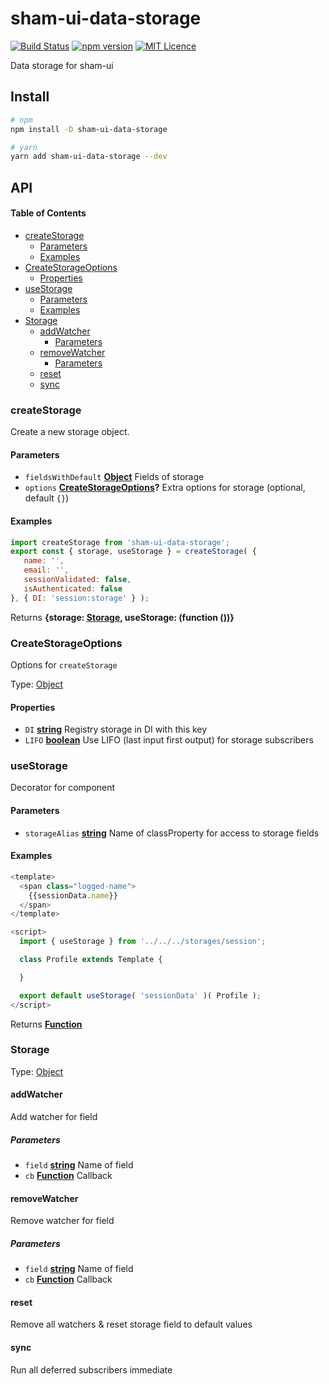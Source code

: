# sham-ui-data-storage

[![Build Status](https://travis-ci.com/sham-ui/sham-ui-data-storage.svg?branch=master)](https://travis-ci.com/sham-ui/sham-ui-data-storage)
[![npm version](https://badge.fury.io/js/sham-ui-data-storage.svg)](https://badge.fury.io/js/sham-ui-data-storage)
[![MIT Licence](https://badges.frapsoft.com/os/mit/mit.svg?v=103)](https://opensource.org/licenses/mit-license.php)

 Data storage for sham-ui

## Install

```bash
# npm
npm install -D sham-ui-data-storage
```

```bash
# yarn
yarn add sham-ui-data-storage --dev
```

## API

<!-- Generated by documentation.js. Update this documentation by updating the source code. -->

#### Table of Contents

-   [createStorage](#createstorage)
    -   [Parameters](#parameters)
    -   [Examples](#examples)
-   [CreateStorageOptions](#createstorageoptions)
    -   [Properties](#properties)
-   [useStorage](#usestorage)
    -   [Parameters](#parameters-1)
    -   [Examples](#examples-1)
-   [Storage](#storage)
    -   [addWatcher](#addwatcher)
        -   [Parameters](#parameters-2)
    -   [removeWatcher](#removewatcher)
        -   [Parameters](#parameters-3)
    -   [reset](#reset)
    -   [sync](#sync)

### createStorage

Create a new storage object.

#### Parameters

-   `fieldsWithDefault` **[Object](https://developer.mozilla.org/docs/Web/JavaScript/Reference/Global_Objects/Object)** Fields of storage
-   `options` **[CreateStorageOptions](#createstorageoptions)?** Extra options for storage (optional, default `{}`)

#### Examples

```javascript
import createStorage from 'sham-ui-data-storage';
export const { storage, useStorage } = createStorage( {
   name: '',
   email: '',
   sessionValidated: false,
   isAuthenticated: false
}, { DI: 'session:storage' } );
```

Returns **{storage: [Storage](#storage), useStorage: (function ())}** 

### CreateStorageOptions

Options for `createStorage`

Type: [Object](https://developer.mozilla.org/docs/Web/JavaScript/Reference/Global_Objects/Object)

#### Properties

-   `DI` **[string](https://developer.mozilla.org/docs/Web/JavaScript/Reference/Global_Objects/String)** Registry storage in DI with this key
-   `LIFO` **[boolean](https://developer.mozilla.org/docs/Web/JavaScript/Reference/Global_Objects/Boolean)** Use LIFO (last input first output) for storage subscribers

### useStorage

Decorator for component

#### Parameters

-   `storageAlias` **[string](https://developer.mozilla.org/docs/Web/JavaScript/Reference/Global_Objects/String)** Name of classProperty for access to storage fields

#### Examples

```javascript
<template>
  <span class="logged-name">
    {{sessionData.name}}
  </span>
</template>

<script>
  import { useStorage } from '../../../storages/session';

  class Profile extends Template {

  }

  export default useStorage( 'sessionData' )( Profile );
</script>
```

Returns **[Function](https://developer.mozilla.org/docs/Web/JavaScript/Reference/Statements/function)** 

### Storage

Type: [Object](https://developer.mozilla.org/docs/Web/JavaScript/Reference/Global_Objects/Object)

#### addWatcher

Add watcher for field

##### Parameters

-   `field` **[string](https://developer.mozilla.org/docs/Web/JavaScript/Reference/Global_Objects/String)** Name of field
-   `cb` **[Function](https://developer.mozilla.org/docs/Web/JavaScript/Reference/Statements/function)** Callback

#### removeWatcher

Remove watcher for field

##### Parameters

-   `field` **[string](https://developer.mozilla.org/docs/Web/JavaScript/Reference/Global_Objects/String)** Name of field
-   `cb` **[Function](https://developer.mozilla.org/docs/Web/JavaScript/Reference/Statements/function)** Callback

#### reset

Remove all watchers & reset storage field to default values

#### sync

Run all deferred subscribers immediate
